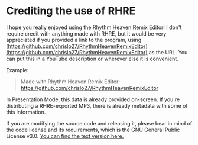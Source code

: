 # Crediting the use of RHRE

I hope you really enjoyed using the Rhythm Heaven Remix Editor! 
I don't require credit with anything
made with RHRE, but it would be very appreciated if you provided a link
to the program, using [https://github.com/chrislo27/RhythmHeavenRemixEditor](https://github.com/chrislo27/RhythmHeavenRemixEditor)
as the URL. You can put this in a YouTube description or wherever else it is convenient.

Example:<br>
>Made with Rhythm Heaven Remix Editor: https://github.com/chrislo27/RhythmHeavenRemixEditor

In Presentation Mode, this data is already provided on-screen. If you're
distributing a RHRE-exported MP3, there is already metadata with some of this information.

If you are modifying the source code and releasing it, please bear in mind of the code license and its requirements, which is the GNU General Public License v3.0.
[You can find the text version here.](https://github.com/chrislo27/RhythmHeavenRemixEditor/blob/master/LICENSE.txt)
